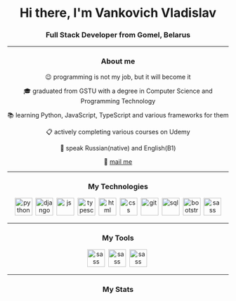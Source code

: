 <div id="header" align="center">
    <h1>Hi there, I'm  Vankovich Vladislav</h1>
    <h3>Full Stack Developer from Gomel, Belarus</h3>
</div>

---

<div id="about" align="center">
    <h3>About me</h3>
    <p>😉 programming is not my job, but it will become it</p>
    <p>🎓 graduated from GSTU with a degree in Computer Science and Programming Technology</p>
    <p>📚 learning Python, JavaScript, TypeScript and various frameworks for them</p>
    <p>📋 actively completing various courses on Udemy</p>
    <p>🎏 speak Russian(native) and English(B1)</p>
    <p>📧 <a href="mailto:sterrenheer@gmail.com" target="_blank">mail me</a></p>
</div>

---

<div id="technologies" align="center">
    <h3>My Technologies</h3>
    <img src="https://cdn.jsdelivr.net/gh/devicons/devicon@latest/icons/python/python-original.svg" title="python" width="40" height="40"/>&nbsp;
    <img src="https://cdn.jsdelivr.net/gh/devicons/devicon@latest/icons/django/django-plain.svg" title="django" width="40" height="40"/>&nbsp;
    <img src="https://cdn.jsdelivr.net/gh/devicons/devicon/icons/javascript/javascript-original.svg" title="js" width="40" height="40"/>&nbsp;
    <img src="https://cdn.jsdelivr.net/gh/devicons/devicon/icons/typescript/typescript-original.svg" title="typescript" width="40" height="40"/>&nbsp;
    <img src="https://cdn.jsdelivr.net/gh/devicons/devicon/icons/html5/html5-original.svg" title="html" width="40" height="40"/>&nbsp;
    <img src="https://cdn.jsdelivr.net/gh/devicons/devicon/icons/css3/css3-original.svg" title="css" width="40" height="40"/>&nbsp;
    <img src="https://cdn.jsdelivr.net/gh/devicons/devicon/icons/git/git-plain.svg" title="git" width="40" height="40"/>&nbsp;
    <img src="https://cdn.jsdelivr.net/gh/devicons/devicon/icons/postgresql/postgresql-original.svg" title="sql" width="40" height="40"/>&nbsp;
    <img src="https://cdn.jsdelivr.net/gh/devicons/devicon@latest/icons/bootstrap/bootstrap-original.svg" title="bootstrap" width="40" height="40"/>&nbsp;
    <img src="https://cdn.jsdelivr.net/gh/devicons/devicon@latest/icons/sass/sass-original.svg" title="sass" width="40" height="40"/>
</div>

---

<div id="tools" align="center">
    <h3>My Tools</h3>
    <img src="https://cdn.jsdelivr.net/gh/devicons/devicon@latest/icons/pycharm/pycharm-original.svg" title="sass" width="40" height="40"/>&nbsp;
    <img src="https://cdn.jsdelivr.net/gh/devicons/devicon@latest/icons/vscode/vscode-original.svg" title="sass" width="40" height="40"/>&nbsp;
    <img src="https://cdn.jsdelivr.net/gh/devicons/devicon@latest/icons/figma/figma-original.svg" title="sass" width="40" height="40"/>&nbsp;
</div>

---

<div id="stat" align="center">
    <h3>My Stats</h3>
    <img src="https://github-profile-summary-cards.vercel.app/api/cards/profile-details?username=sterrenheer&theme=github_dark" alt=""/>
    <img src="https://github-profile-summary-cards.vercel.app/api/cards/repos-per-language?username=sterrenheer&theme=github_dark" alt=""/>
    <img src="https://github-profile-summary-cards.vercel.app/api/cards/productive-time?username=sterrenheer&theme=github_dark&utcOffset=3" alt=""/>
</div>
